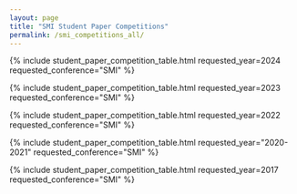 ```yaml
---
layout: page
title: "SMI Student Paper Competitions"
permalink: /smi_competitions_all/
---
```


{% include student_paper_competition_table.html requested_year=2024 requested_conference="SMI" %}

{% include student_paper_competition_table.html requested_year=2023 requested_conference="SMI" %}

{% include student_paper_competition_table.html requested_year=2022 requested_conference="SMI" %}


{% include student_paper_competition_table.html requested_year="2020-2021" requested_conference="SMI" %}

{% include student_paper_competition_table.html requested_year=2017 requested_conference="SMI" %}

